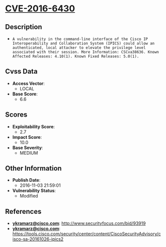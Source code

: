 
# [CVE-2016-6430](https://cve.mitre.org/cgi-bin/cvename.cgi?name=CVE-2016-6430)

## Description

- `A vulnerability in the command-line interface of the Cisco IP Interoperability and Collaboration System (IPICS) could allow an authenticated, local attacker to elevate the privilege level associated with their session. More Information: CSCva38636. Known Affected Releases: 4.10(1). Known Fixed Releases: 5.0(1).`

## Cvss Data

- **Access Vector**:
  - LOCAL
- **Base Score**:
  - 6.6

## Scores

- **Exploitability Score**:
  - 2.7
- **Impact Score**:
  - 10.0
- **Base Severity**:
  - MEDIUM

## Other Information

- **Publish Date**:
  - 2016-11-03 21:59:01
- **Vulnerability Status**:
  - Modified

## References

- **ykramarz@cisco.com**: http://www.securityfocus.com/bid/93919
- **ykramarz@cisco.com**: https://tools.cisco.com/security/center/content/CiscoSecurityAdvisory/cisco-sa-20161026-ipics2
